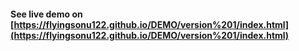 #### See live demo on [https://flyingsonu122.github.io/DEMO/version%201/index.html](https://flyingsonu122.github.io/DEMO/version%201/index.html)

